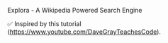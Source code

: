 Explora - A Wikipedia Powered Search Engine

✅ Inspired by this tutorial (https://www.youtube.com/DaveGrayTeachesCode).
